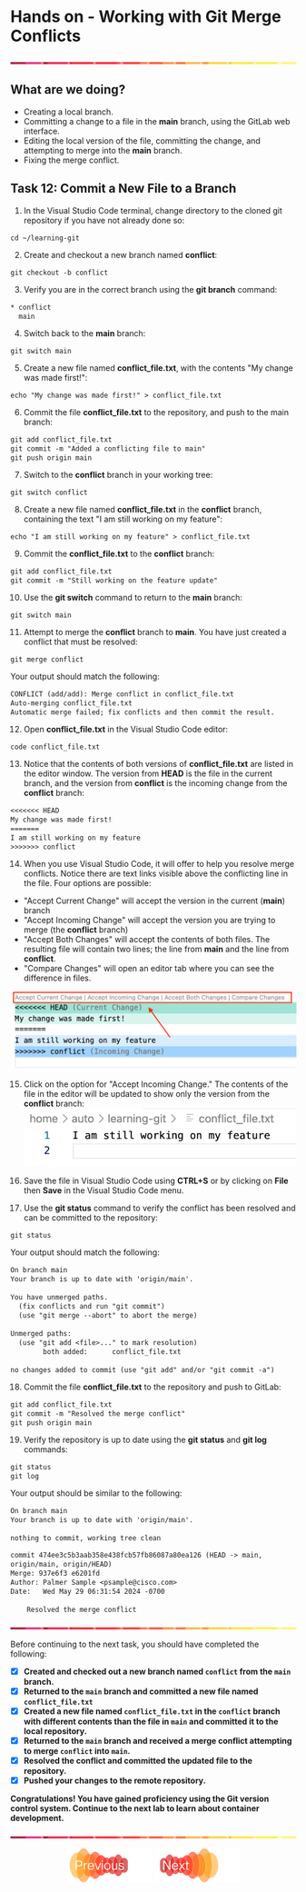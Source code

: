 # Hands on - Working with Git Merge Conflicts

![line](../assets/banner.png)

## What are we doing?

- Creating a local branch.
- Committing a change to a file in the **main** branch, using the GitLab web interface.
- Editing the local version of the file, committing the change, and attempting to merge into the **main** branch.
- Fixing the merge conflict.

## Task 12: Commit a New File to a Branch

1. In the Visual Studio Code terminal, change directory to the cloned git repository if you have not already done so:

```shell
cd ~/learning-git
```
 
2. Create and checkout a new branch named **conflict**:

```shell
git checkout -b conflict
```

3. Verify you are in the correct branch using the **git branch** command:

```text
* conflict
  main
```

4. Switch back to the **main** branch:

```shell
git switch main
```

5. Create a new file named **conflict_file.txt**, with the contents "My change was made first!":

```shell
echo "My change was made first!" > conflict_file.txt
```

6. Commit the file **conflict_file.txt** to the repository, and push to the main branch:

```shell
git add conflict_file.txt
git commit -m "Added a conflicting file to main"
git push origin main
```

7. Switch to the **conflict** branch in your working tree:

```shell
git switch conflict
```

8. Create a new file named **conflict_file.txt** in the **conflict** branch, containing the text "I am still working on my feature":

```shell
echo "I am still working on my feature" > conflict_file.txt
```

9. Commit the **conflict_file.txt** to the **conflict** branch:

```shell
git add conflict_file.txt
git commit -m "Still working on the feature update"
```

10. Use the **git switch** command to return to the **main** branch:

```shell
git switch main
```

11. Attempt to merge the **conflict** branch to **main**. You have just created a conflict that must be resolved:

```shell
git merge conflict
```

Your output should match the following:

```text
CONFLICT (add/add): Merge conflict in conflict_file.txt
Auto-merging conflict_file.txt
Automatic merge failed; fix conflicts and then commit the result.
```

12. Open **conflict_file.txt** in the Visual Studio Code editor:

```shell
code conflict_file.txt
```

13. Notice that the contents of both versions of **conflict_file.txt** are listed in the editor window. The version from **HEAD** is the file in the current branch, and the version from **conflict** is the incoming change from the **conflict** branch:

```text
<<<<<<< HEAD
My change was made first!
=======
I am still working on my feature
>>>>>>> conflict
```

14. When you use Visual Studio Code, it will offer to help you resolve merge conflicts. Notice there are text links visible above the conflicting line in the file. Four options are possible:
- "Accept Current Change" will accept the version in the current (**main**) branch
- "Accept Incoming Change" will accept the version you are trying to merge (the **conflict** branch)
- "Accept Both Changes" will accept the contents of both files. The resulting file will contain two lines; the line from **main** and the line from **conflict**.
- "Compare Changes" will open an editor tab where you can see the difference in files.

![Conflict resolution options](./images/task-12-step-14-conflict_options.png)

15. Click on the option for "Accept Incoming Change." The contents of the file in the editor will be updated to show only the version from the **conflict** branch: ![Resolved the conflict](./images/task-12-step-15-resolved.png)

16. Save the file in Visual Studio Code using **CTRL+S** or by clicking on **File** then **Save** in the Visual Studio Code menu.

17. Use the **git status** command to verify the conflict has been resolved and can be committed to the repository:

```shell
git status
```

Your output should match the following:

```text
On branch main
Your branch is up to date with 'origin/main'.

You have unmerged paths.
  (fix conflicts and run "git commit")
  (use "git merge --abort" to abort the merge)

Unmerged paths:
  (use "git add <file>..." to mark resolution)
        both added:      conflict_file.txt

no changes added to commit (use "git add" and/or "git commit -a")
```

18. Commit the file **conflict_file.txt** to the repository and push to GitLab:

```shell
git add conflict_file.txt
git commit -m "Resolved the merge conflict"
git push origin main
```

19. Verify the repository is up to date using the **git status** and **git log** commands:

```shell
git status
git log
```

Your output should be similar to the following:

```text
On branch main
Your branch is up to date with 'origin/main'.

nothing to commit, working tree clean
```

```text
commit 474ee3c5b3aab358e438fcb57fb86087a80ea126 (HEAD -> main, origin/main, origin/HEAD)
Merge: 937e6f3 e6201fd
Author: Palmer Sample <psample@cisco.com>
Date:   Wed May 29 06:31:54 2024 -0700

    Resolved the merge conflict
```


![line](../assets/banner.png)

Before continuing to the next task, you should have completed the following:

* [x] **Created and checked out a new branch named `conflict` from the `main` branch.**
* [x] **Returned to the `main` branch and committed a new file named `conflict_file.txt`**
* [x] **Created a new file named `conflict_file.txt` in the `conflict` branch with different contents than the file in `main` and committed it to the local repository.**
* [x] **Returned to the `main` branch and received a merge conflict attempting to merge `conflict` into `main`.**
* [x] **Resolved the conflict and committed the updated file to the repository.**
* [x] **Pushed your changes to the remote repository.**

**Congratulations! You have gained proficiency using the Git version control system. Continue to the next lab to learn about container development.**

![line](../assets/banner.png)

<p align="center">
<a href="5-git_branch_and_merge.md"><img src="../assets/previous.png" width="150px"></a>
<a href="../04-docker/1.md"><img src="../assets/next.png" width="150px"></a>
</p>
 


